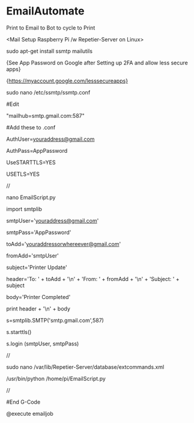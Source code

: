# EmailAutomate
Print to Email to Bot to cycle to Print

<Mail Setup Raspberry Pi /w Repetier-Server on Linux>

sudo apt-get install ssmtp mailutils

{See App Password on Google after Setting up 2FA and allow less secure apps}

{https://myaccount.google.com/lesssecureapps}

sudo nano /etc/ssmtp/ssmtp.conf

#Edit

"mailhub=smtp.gmail.com:587"

#Add these to .conf

AuthUser=youraddress@gmail.com

AuthPass=AppPassword

UseSTARTTLS=YES

USETLS=YES

//

nano EmailScript.py

import smtplib

smtpUser='youraddress@gmail.com'

smtpPass='AppPassword'

toAdd='youraddressorwhereever@gmail.com'

fromAdd='smtpUser'

subject='Printer Update'

header='To: ' + toAdd + '\n' + 'From: ' + fromAdd + '\n' + 'Subject: ' + subject

body='Printer Completed'

print header + '\n' + body

s=smtplib.SMTP('smtp.gmail.com',587)

s.starttls()

s.login (smtpUser, smtpPass)

//

sudo nano /var/lib/Repetier-Server/database/extcommands.xml

<config>

<execute name = "emailjob" allowParams = "true" >/usr/bin/python /home/pi/EmailScript.py </execute>

</config>

//

#End G-Code

@execute emailjob
